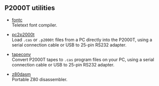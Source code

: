 ## P2000T utilities

* [fontc](/utilities/fontc/) \
  Teletext font compiler.

* [pc2p2000t](/utilities/pc2p2000t/) \
  Load `.cas` or `.p2000t` files from a PC directly into the P2000T, using a serial connection cable or USB to 25-pin RS232 adapter.

* [tapeconv](/utilities/tapeconv/) \
  Convert P2000T tapes to `.cas` program files on your PC, using a serial connection cable or USB to 25-pin RS232 adapter.

* [z80dasm](/utilities/z80dasm/) \
  Portable Z80 disassembler.
